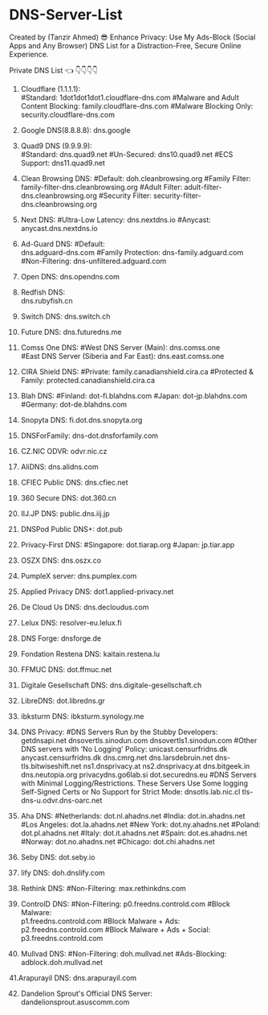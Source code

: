 # DNS-Server-List
Created by (Tanzir Ahmed) 😎
Enhance Privacy: Use My Ads-Block (Social Apps and Any Browser) DNS List for a Distraction-Free, Secure Online Experience.

Private DNS List 👈
👇👇👇👇
1. Cloudflare (1.1.1.1):  
#Standard: 
1dot1dot1dot1.cloudflare-dns.com
#Malware and Adult Content Blocking: 
family.cloudflare-dns.com
#Malware Blocking Only: 
security.cloudflare-dns.com

2. Google DNS(8.8.8.8):
dns.google

3. Quad9 DNS (9.9.9.9):  
#Standard: 
dns.quad9.net 
#Un-Secured: 
dns10.quad9.net 
#ECS Support: 
dns11.quad9.net

4. Clean Browsing DNS: 
#Default:
doh.cleanbrowsing.org 
#Family Filter:
family-filter-dns.cleanbrowsing.org 
#Adult Filter:
adult-filter-dns.cleanbrowsing.org 
#Security Filter:
security-filter-dns.cleanbrowsing.org

5. Next DNS: 
#Ultra-Low Latency: 
dns.nextdns.io 
#Anycast: 
anycast.dns.nextdns.io

6. Ad-Guard DNS:
#Default:  
dns.adguard-dns.com 
#Family Protection: 
dns-family.adguard.com 
#Non-Filtering: 
dns-unfiltered.adguard.com

7. Open DNS: 
dns.opendns.com

8. Redfish DNS:  
dns.rubyfish.cn

9. Switch DNS: 
dns.switch.ch

10. Future DNS: 
dns.futuredns.me

11. Comss One DNS:
#West DNS Server (Main): 
dns.comss.one  
#East DNS Server
(Siberia and Far East): 
dns.east.comss.one

12. CIRA Shield DNS:
#Private:
family.canadianshield.cira.ca 
#Protected & Family:
protected.canadianshield.cira.ca

13. Blah DNS:
#Finland: 
dot-fi.blahdns.com 
#Japan: 
dot-jp.blahdns.com 
#Germany: 
dot-de.blahdns.com

14. Snopyta DNS: 
fi.dot.dns.snopyta.org

15. DNSForFamily: 
dns-dot.dnsforfamily.com

16. CZ.NIC ODVR: 
odvr.nic.cz

17. AliDNS: 
dns.alidns.com

18. CFIEC Public DNS: 
dns.cfiec.net

19. 360 Secure DNS: 
dot.360.cn

20. IIJ.JP DNS: 
public.dns.iij.jp
 
21. DNSPod Public DNS+:
dot.pub
 
22. Privacy-First DNS:
#Singapore: 
dot.tiarap.org 
#Japan: 
jp.tiar.app

23. OSZX DNS: 
dns.oszx.co

24. PumpleX server: 
dns.pumplex.com

25. Applied Privacy DNS: 
dot1.applied-privacy.net

26. De Cloud Us DNS: 
dns.decloudus.com

27. Lelux DNS: 
resolver-eu.lelux.fi
 
28. DNS Forge: 
dnsforge.de

29. Fondation Restena DNS: 
kaitain.restena.lu

30. FFMUC DNS: 
dot.ffmuc.net

31. Digitale Gesellschaft DNS:
dns.digitale-gesellschaft.ch

32. LibreDNS:
dot.libredns.gr

33. ibksturm DNS: 
ibksturm.synology.me

34. DNS Privacy: 
#DNS Servers Run by the Stubby Developers: 
getdnsapi.net 
dnsovertls.sinodun.com 
dnsovertls1.sinodun.com 
#Other DNS servers with 'No Logging' Policy: 
unicast.censurfridns.dk
anycast.censurfridns.dk 
dns.cmrg.net 
dns.larsdebruin.net 
dns-tls.bitwiseshift.net 
ns1.dnsprivacy.at 
ns2.dnsprivacy.at 
dns.bitgeek.in 
dns.neutopia.org 
privacydns.go6lab.si 
dot.securedns.eu 
#DNS Servers with Minimal Logging/Restrictions.
These Servers Use Some logging
Self-Signed Certs or No Support for Strict Mode: 
dnsotls.lab.nic.cl 
tls-dns-u.odvr.dns-oarc.net

35. Aha DNS:
#Netherlands: 
dot.nl.ahadns.net 
#India: 
dot.in.ahadns.net 
#Los Angeles: 
dot.la.ahadns.net 
#New York:
dot.ny.ahadns.net 
#Poland: 
dot.pl.ahadns.net 
#Italy: 
dot.it.ahadns.net 
#Spain: 
dot.es.ahadns.net 
#Norway: 
dot.no.ahadns.net 
#Chicago: 
dot.chi.ahadns.net

36. Seby DNS: 
dot.seby.io
 
37. lify DNS: 
doh.dnslify.com
 
38. Rethink DNS:
#Non-Filtering: 
max.rethinkdns.com

39. ControlD DNS:
#Non-Filtering: 
p0.freedns.controld.com 
#Block Malware:  
p1.freedns.controld.com 
#Block Malware + Ads: 
p2.freedns.controld.com 
#Block Malware + Ads + Social: 
p3.freedns.controld.com

40. Mullvad DNS:
#Non-Filtering: 
doh.mullvad.net 
#Ads-Blocking: 
adblock.doh.mullvad.net

41.Arapurayil DNS: 
dns.arapurayil.com 

42. Dandelion Sprout's Official DNS Server:
dandelionsprout.asuscomm.com
